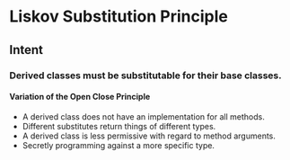 # Liskov Substitution Principle

## Intent

### Derived classes must be substitutable for their base classes.

#### Variation of the Open Close Principle
- A derived class does not have an implementation for all methods.
- Different substitutes return things of different types.
- A derived class is less permissive with regard to method arguments.
- Secretly programming against a more specific type.

